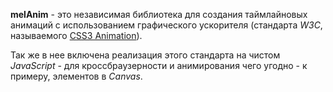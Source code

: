 __melAnim__ - это независимая библиотека для создания таймлайновых анимаций с использованием
графического ускорителя (стандарта *W3C*, называемого [CSS3 Animation](http://www.w3.org/TR/css3-animations)). 

Так же в нее включена реализация этого стандарта на чистом *JavaScript* - для кроссбраузерности и анимирования чего угодно - к примеру, элементов в *Canvas*.